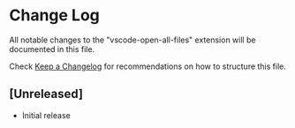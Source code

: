 # Change Log

All notable changes to the "vscode-open-all-files" extension will be documented in this file.

Check [Keep a Changelog](http://keepachangelog.com/) for recommendations on how to structure this file.

## [Unreleased]

- Initial release